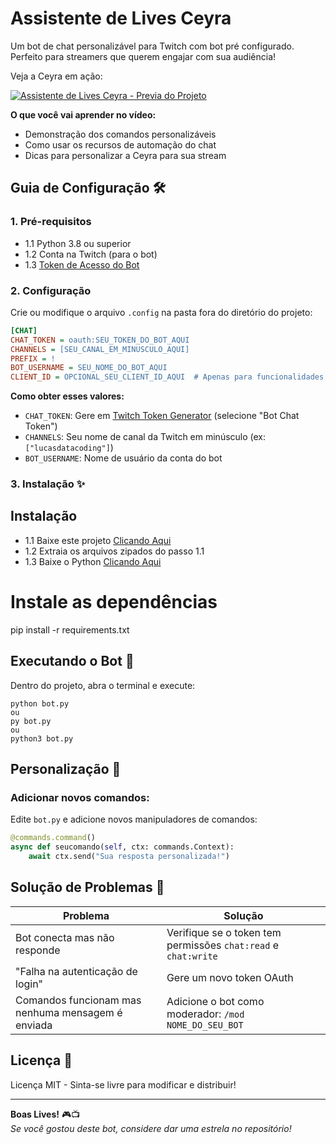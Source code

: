 # Assistente de Lives Ceyra
Um bot de chat personalizável para Twitch com bot pré configurado. Perfeito para streamers que querem engajar com sua audiência!

Veja a Ceyra em ação:

[![Assistente de Lives Ceyra - Previa do Projeto](https://img.youtube.com/vi/Nh6BBR-D8LI/maxresdefault.jpg)](https://www.youtube.com/watch?v=Nh6BBR-D8LI)

**O que você vai aprender no vídeo:**
- Demonstração dos comandos personalizáveis 
- Como usar os recursos de automação do chat
- Dicas para personalizar a Ceyra para sua stream

## Guia de Configuração 🛠️

### 1. Pré-requisitos
- 1.1 Python 3.8 ou superior
- 1.2 Conta na Twitch (para o bot)
- 1.3 [Token de Acesso do Bot](https://twitchtokengenerator.com)

### 2. Configuração
Crie ou modifique o arquivo `.config` na pasta fora do diretório do projeto:

```ini
[CHAT]
CHAT_TOKEN = oauth:SEU_TOKEN_DO_BOT_AQUI
CHANNELS = [SEU_CANAL_EM_MINUSCULO_AQUI]
PREFIX = !
BOT_USERNAME = SEU_NOME_DO_BOT_AQUI
CLIENT_ID = OPCIONAL_SEU_CLIENT_ID_AQUI  # Apenas para funcionalidades avançadas
```

**Como obter esses valores:**
- `CHAT_TOKEN`: Gere em [Twitch Token Generator](https://twitchtokengenerator.com) (selecione "Bot Chat Token")
- `CHANNELS`: Seu nome de canal da Twitch em minúsculo (ex: `["lucasdatacoding"]`)
- `BOT_USERNAME`: Nome de usuário da conta do bot

### 3. Instalação ✨

## Instalação
- 1.1 Baixe este projeto [Clicando Aqui](https://github.com/LucasDataCoding/assistente-lives-ceyra/archive/refs/heads/main.zip)
- 1.2 Extraia os arquivos zipados do passo 1.1
- 1.3 Baixe o Python [Clicando Aqui](https://www.python.org/downloads/)

# Instale as dependências
pip install -r requirements.txt

## Executando o Bot 🚀
Dentro do projeto, abra o terminal e execute:
```
python bot.py
ou
py bot.py
ou 
python3 bot.py
```

## Personalização 🎨
### Adicionar novos comandos:
Edite `bot.py` e adicione novos manipuladores de comandos:
```python
@commands.command()
async def seucomando(self, ctx: commands.Context):
    await ctx.send("Sua resposta personalizada!")
```

## Solução de Problemas 🔧
| Problema | Solução |
|----------|---------|
| Bot conecta mas não responde | Verifique se o token tem permissões `chat:read` e `chat:write` |
| "Falha na autenticação de login" | Gere um novo token OAuth |
| Comandos funcionam mas nenhuma mensagem é enviada | Adicione o bot como moderador: `/mod NOME_DO_SEU_BOT` |

## Licença 📄
Licença MIT - Sinta-se livre para modificar e distribuir!

---

**Boas Lives!** 🎮📺  
*Se você gostou deste bot, considere dar uma estrela no repositório!*
